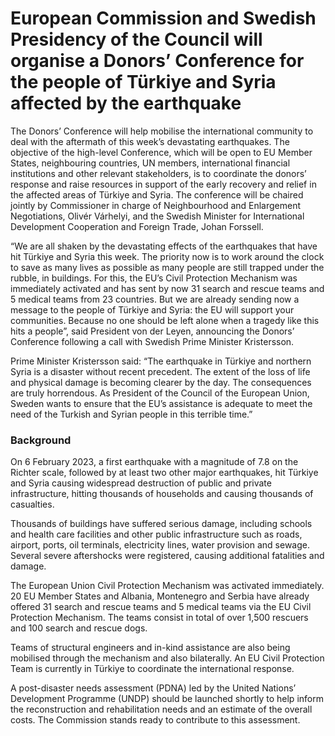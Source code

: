 # European Commission and Swedish Presidency of the Council will organise a Donors’ Conference for the people of Türkiye and Syria affected by the earthquake

The Donors’ Conference will help mobilise the international community to deal with the aftermath of this week’s devastating earthquakes. The objective of the high-level Conference, which will be open to EU Member States, neighbouring countries, UN members, international financial institutions and other relevant stakeholders, is to coordinate the donors’ response and raise resources in support of the early recovery and relief in the affected areas of Türkiye and Syria. The conference will be chaired jointly by Commissioner in charge of Neighbourhood and Enlargement Negotiations, Olivér Várhelyi, and the Swedish Minister for International Development Cooperation and Foreign Trade, Johan Forssell.

“We are all shaken by the devastating effects of the earthquakes that have hit Türkiye and Syria this week. The priority now is to work around the clock to save as many lives as possible as many people are still trapped under the rubble, in buildings. For this, the EU’s Civil Protection Mechanism was immediately activated and has sent by now 31 search and rescue teams and 5 medical teams from 23 countries. But we are already sending now a message to the people of Türkiye and Syria: the EU will support your communities. Because no one should be left alone when a tragedy like this hits a people”, said President von der Leyen, announcing the Donors’ Conference following a call with Swedish Prime Minister Kristersson.

Prime Minister Kristersson said: “The earthquake in Türkiye and northern Syria is a disaster without recent precedent. The extent of the loss of life and physical damage is becoming clearer by the day. The consequences are truly horrendous. As President of the Council of the European Union, Sweden wants to ensure that the EU’s assistance is adequate to meet the need of the Turkish and Syrian people in this terrible time.”

### Background

On 6 February 2023, a first earthquake with a magnitude of 7.8 on the Richter scale, followed by at least two other major earthquakes, hit Türkiye and Syria causing widespread destruction of public and private infrastructure, hitting thousands of households and causing thousands of casualties.

Thousands of buildings have suffered serious damage, including schools and health care facilities and other public infrastructure such as roads, airport, ports, oil terminals, electricity lines, water provision and sewage. Several severe aftershocks were registered, causing additional fatalities and damage.

The European Union Civil Protection Mechanism was activated immediately. 20 EU Member States and Albania, Montenegro and Serbia have already offered 31 search and rescue teams and 5 medical teams via the EU Civil Protection Mechanism. The teams consist in total of over 1,500 rescuers and 100 search and rescue dogs.

Teams of structural engineers and in-kind assistance are also being mobilised through the mechanism and also bilaterally. An EU Civil Protection Team is currently in Türkiye to coordinate the international response.

A post-disaster needs assessment (PDNA) led by the United Nations’ Development Programme (UNDP) should be launched shortly to help inform the reconstruction and rehabilitation needs and an estimate of the overall costs. The Commission stands ready to contribute to this assessment.
